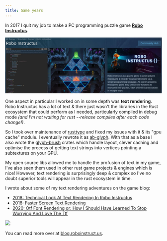 ```yaml
---
title: Game years
---
```


In 2017 I quit my job to make a PC programming puzzle game [**Robo Instructus**](https://www.roboinstruct.us).

![](steam-robo-instructus.webp)

One aspect in particular I worked on in some depth was **text rendering**. Robo Instructus has a lot of text & there just wasn't the libraries in the Rust ecosystem that could perform as I needed, particularly compiled in debug mode _(and I'm not waiting for rust --release compiles after each code change!)_.

So I took over maintenance of [rusttype](https://gitlab.redox-os.org/redox-os/rusttype) and fixed my issues with it & its "gpu cache" module. I eventually rewrote it as [ab-glyph](https://github.com/alexheretic/ab-glyph). With that as a base I also wrote the [glyph-brush](https://github.com/alexheretic/glyph-brush) crates which handle layout, clever caching and optimise the process of getting text strings into vertices pointing a subtextures on your GPU.

My open source libs allowed me to handle the profusion of text in my game, I've also seen them used in other rust game projects & engines which is nice! However, text rendering is surprisingly deep & complex so I've no doubt superior tools will appear in the rust ecosystem in time.

I wrote about some of my text rendering adventures on the game blog:
* [2018: Technical Look At Text Rendering In Robo Instructus](https://blog.roboinstruct.us/2018/05/18/technical-look-at-text-rendering-in-robo-instructus.html)
* [2018: Faster Screen Text Rendering](https://blog.roboinstruct.us/2018/05/25/technical-look-at-text-rendering-in-robo-instructus-ii.html)
* [2020: Otf Font Rendering or: How I Should Have Learned To Stop Worrying And Love The Ttf](https://blog.roboinstruct.us/2020/05/24/the-otf-journey.html)

[![](https://blog.roboinstruct.us/assets/2020-05-23/q-c-beziers.png)](https://blog.roboinstruct.us/2020/05/24/the-otf-journey.html)

You can read more over at [blog.roboinstruct.us](https://blog.roboinstruct.us). 
